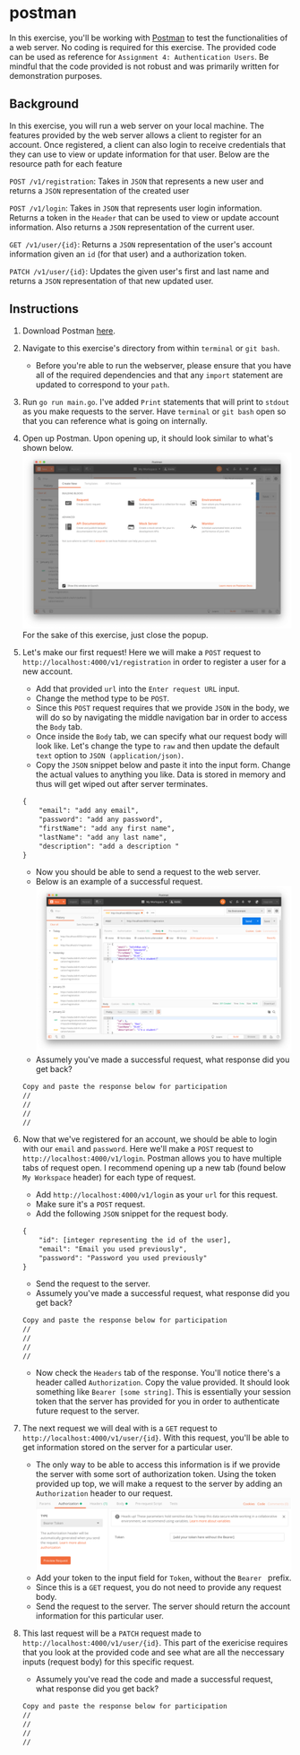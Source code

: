 # postman

In this exercise, you'll be working with [Postman]() to test the functionalities
of a web server. No coding is required for this exercise. The provided code can be 
used as reference for `Assignment 4: Authentication Users`. Be mindful that the code
provided is not robust and was primarily written for demonstration purposes.

## Background
In this exercise, you will run a web server on your local machine. The features provided by the
web server allows a client to register for an account. Once registered, a client can also login to 
receive credentials that they can use to view or update information for that user. Below are the resource
path for each feature

`POST /v1/registration`: Takes in `JSON` that represents a new user and returns a `JSON` representation of the created user

`POST /v1/login`: Takes in `JSON` that represents user login information. Returns a token in the `Header` that can be used to view or update account information. Also returns a `JSON` representation of the current user.

`GET /v1/user/{id}`: Returns a `JSON` representation of the user's account information given an `id` (for that user) and a authorization token.

`PATCH /v1/user/{id}`: Updates the given user's first and last name and returns a `JSON` representation of that new updated user.

## Instructions 
1. Download Postman [here](https://www.getpostman.com/downloads/).
2. Navigate to this exercise's directory from within `terminal` or `git bash`. 
    - Before you're able to run the webserver, please ensure that you have all of the required dependencies and
    that any `import` statement are updated to correspond to your `path`.
3. Run `go run main.go`. I've added `Print` statements that will print to `stdout` as you
make requests to the server. Have `terminal` or `git bash`  open so that you can reference
what is going on  internally. 
4. Open up Postman. Upon opening up, it should look similar to what's shown below. ![Post Man Start Screen](./images/start-screen.png)
For the sake of this exercise, just close the popup.
5. Let's make our first request! Here we will make a `POST` request to `http://localhost:4000/v1/registration` in order to register a user for a new account. 
	- Add that provided `url` into the `Enter request URL` input.
	- Change the method type to be `POST`. 
	- Since this `POST` request requires that we provide `JSON` in the body, we will do so by navigating the middle navigation bar in order to access the `Body` tab. 
	- Once inside the `Body` tab, we can specify what our request body will look like. Let's change the type to `raw` and then update the default `text` option to `JSON (application/json)`. 
	- Copy the `JSON` snippet below and paste it into the input form. Change the actual values to anything you like. Data is stored in memory and thus will get wiped out after server terminates.  

	```
	{
		"email": "add any email",
		"password": "add any password",
		"firstName": "add any first name",
		"lastName": "add any last name",
		"description": "add a description "
	}
	```
	- Now you should be able to send a request to the web server.
	- Below is an example of a successful request.
	![Successful Postman POST Request](./images/successful-post.png) 
	- Assumely you've made a successful request, what response did you get back? 
	```
	Copy and paste the response below for participation 
	//
	//
	//
	//
	```
	
6. Now that we've registered for an account, we should be able to login with our `email` and `password`. Here we'll make a `POST` request to `http://localhost:4000/v1/login`. Postman allows you to have multiple tabs of request open. I recommend opening up a new tab (found below `My Workspace` header) for each type of request. 
	- Add `http://localhost:4000/v1/login` as your `url` for this request.
	- Make sure it's a `POST` request.
	- Add the following `JSON` snippet for the request body.
	
	```
	{
		"id": [integer representing the id of the user],
		"email": "Email you used previously",
		"password": "Password you used previously"
	}
	```
	- Send the request to the server.
	- Assumely you've made a successful request, what response did you get back? 
	
	```
	Copy and paste the response below for participation 
	//
	//
	//
	//
	```
	- Now check the `Headers` tab of the response. You'll notice there's a header called `Authorization`. Copy the value provided. It should look something like `Bearer [some string]`. This is essentially your session token that the server has provided for you in order to authenticate future request to the server. 

7. The next request we will deal with is a `GET` request to `http://localhost:4000/v1/user/{id}`. With this request, you'll be able to get information stored on the server for a particular user. 
	- The only way to be able to access this information is if we provide the server with some sort of authorization token. Using the token provided up top, we will make a request to the server by adding an `Authorization` header to our request. 	
	![Authorization Header](./images/authorization.png)
	- Add your token to the input field for `Token`, without the `Bearer ` prefix. 
	- Since this is a `GET` request, you do not need to provide any request body. 
	- Send the request to the server. The server should return the account information for this particular user. 

8. This last request will be a `PATCH` request made to `http://localhost:4000/v1/user/{id}`. This part of the exericise requires that you look at the provided code and see what are all the neccessary inputs (request body) for this specific request. 

	- Assumely you've read the code and made a successful request, what response did you get back? 
	
	```
	Copy and paste the response below for participation 
	//
	//
	//
	//
